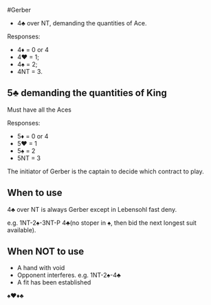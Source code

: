 #Gerber
- 4♣ over NT, demanding the quantities of Ace.

Responses:
- 4♦ = 0 or 4
- 4♥ = 1; 
- 4♠ = 2; 
- 4NT = 3.

## 5♣ demanding the quantities of King

Must have all the Aces

Responses:
- 5♦ = 0 or 4
- 5♥ = 1
- 5♠ = 2
- 5NT = 3

The initiator of Gerber is the captain to decide which contract to play.

## When to use

4♣ over NT is always Gerber except in Lebensohl fast deny.

e.g. 1NT-2♠-3NT-P
     4♣(no stoper in ♠, then bid the next longest suit available).

## When NOT to use
- A hand with void
- Opponent interferes. e.g. 1NT-2♠-4♣ 
- A fit has been established

♠♥♦♣

